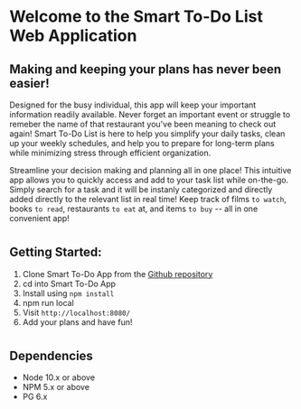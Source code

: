 # Welcome to the Smart To-Do List Web Application
## Making and keeping your plans has never been easier!


Designed for the busy individual, this app will keep your important information readily available. Never forget an important event or struggle to remeber the name of that restaurant you've been meaning to check out again! Smart To-Do List is here to help you simplify your daily tasks, clean up your weekly schedules, and help you to prepare for long-term plans while minimizing stress through efficient organization.

Streamline your decision making and planning all in one place! This intuitive app allows you to quickly access and add to your task list while on-the-go. Simply search for a task and it will be instanly categorized and directly added directly to the relevant list in real time! Keep track of films `to watch`, books `to read`, restaurants `to eat` at, and items `to buy` -- all in one convenient app!
#

## Getting Started:

1. Clone Smart To-Do App from the [Github repository](https://github.com/mwaked01/Smart-TODO-List) 
2. cd into Smart To-Do App
3. Install using `npm install`
4. npm run local
4. Visit `http://localhost:8080/`
5. Add your plans and have fun!

#
## Dependencies

- Node 10.x or above
- NPM 5.x or above
- PG 6.x
